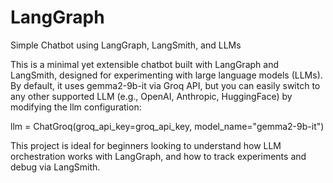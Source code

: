 # LangGraph
Simple Chatbot using LangGraph, LangSmith, and LLMs

This is a minimal yet extensible chatbot built with LangGraph and LangSmith, designed for experimenting with large language models (LLMs).
By default, it uses gemma2-9b-it via Groq API, but you can easily switch to any other supported LLM (e.g., OpenAI, Anthropic, HuggingFace) by modifying the llm configuration:

llm = ChatGroq(groq_api_key=groq_api_key, model_name="gemma2-9b-it")

This project is ideal for beginners looking to understand how LLM orchestration works with LangGraph, and how to track experiments and debug via LangSmith.
